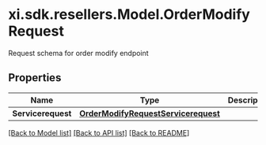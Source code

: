 # xi.sdk.resellers.Model.OrderModifyRequest
Request schema for order modify endpoint

## Properties

Name | Type | Description | Notes
------------ | ------------- | ------------- | -------------
**Servicerequest** | [**OrderModifyRequestServicerequest**](OrderModifyRequestServicerequest.md) |  | [optional] 

[[Back to Model list]](../README.md#documentation-for-models) [[Back to API list]](../README.md#documentation-for-api-endpoints) [[Back to README]](../README.md)

